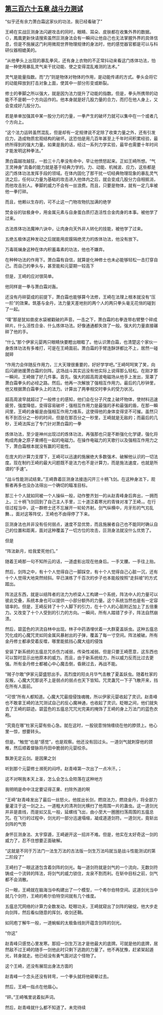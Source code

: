 ## [第三百六十五章 战斗力测试](https://www.xxbiquge.com/11_11207/9002245.html)


  “似乎还有余力萧白霜这家伙的功法，我已经看破了”

  王崎在实战叵测身法闪避攻击的同时，眼睛、耳朵、皮肤都在收集外界的数据。⊙，鳳凰更新快请搜索虽然叵测身法会有一瞬间让他自己也无法掌握外界的具体信息，但是不施展这门利用微观世界物理规律的身法时，他的感觉器官都是可以与科研仪器相媲美的。

  “从他拳头上出现的暴乱拳风，还有身上衣物的不正常抖动来看这门炼体功法，怕是一种使用暴乱灵气来干扰动能、使之变得混乱难测的法术。”

  灵气是能量指数。而“力”则是物体对物体的作用，是动能传递的方式。拳头会将它的动能释放到打击对象上面，使其中一部分形变或断裂。

  修士的拳脚之所以强大，就是因为法力提升了动能的指数。但是，拳头所携带的动能不不是朝一个方向运作的。他本身就是好几股力量的合力，而打在他人身上，又会变成好几股分力。

  若是单单加强其中某一股分力的力量，一拳产生的破坏力就可以集中在一个或者几个方向上。

  “这个法力运转虽然混乱，但是却有一定规律说不定除了收束力量之外，还有引发应力，造成物质宏观结构的破坏。这恐怕是用几百年甚至上千年时间积累经验，最终所得到的强大力量。如果是我的话，经过一系列力学实验，最早也需要十年时间才能发明这种拳法。”

  萧白霜越攻越狂，一脸三十几拳没有命中，早让他愤怒起来。正如王崎所想。“气王灵神身”具备的能力就是基于经典力学的。力、动能、机械波、应力，这些都是这门炼体功法发挥手段的领域。在体内固化了那干扰一切经典物理现象的暴乱灵气流之后，任何以力量为基础的攻击进入他体内之后，就会变成几股分力自相抵消，而他攻击别人。拳脚的威力不会有一丝浪费。而且，只要是物体，就有一定几率被他一拳打碎。

  而且，他赖以生存的，可不止这一门物攻物抗加满的绝学

  焚金谷的钛极身中，用金属元素与自身蛋白质打造活性合金肉身的本事。被他学了过来。

  古法炼体功法魔神六诀中，让肉身向天外非人转化的技能，被他学了过来。

  五绝五极体这种发动之后就能用皮膜隔绝灵力的炼体功法，他没有放下。

  万毒斑斓身这种在体内积蓄毒素的功法，他也不嫌弃。

  在种种功法的作用下。萧白霜有自信，就算是化神修士也未必能够轻松一击打穿自己。而自己的拳头与，甚至能和元婴期一较高下

  但是，王崎的应对很简单。

  他同样是一拳与萧白霜对轰。

  还没有丹碎婴成的前提下，萧白霜也能够算今法修，王崎在法理上根本就没有“压一阶”的效果。筑基与金丹，法力量天差地别的两个人的两只拳头毫无花俏的碰到了一起。

  “噗”那是犹如兽皮水袋被戳破的声音。一击之下，萧白霜的右拳连带右臂整个碎成碎片。什么活性合金、什么炼体功法。好像通通都失效了一般。强大的力量直接碾碎了他的手。

  “什么”那个伊家元婴两只眼睛快要瞪出眼眶了。他认识萧白霜，也清楚这个家伙一身炼体功法有多难打，可是在王崎面前。萧白霜的手臂连酥饼都比不上，居然一碰就碎

  “作用力会伴随反作用力，三大天理很重要的，好好学学吧。”王崎呵呵笑了笑，向后闪避驰援萧白霜的剑阵。这场战斗其实远没有他实际上说得那么轻松。在刚才那一瞬间，王崎做了好几件事。首先。强大的超高周波电磁场从他手上发出，笼罩了萧白霜拳头的必经之路。然后。他再一次解放了强相互作用力。最后的几秒钟里，他又根据萧白霜拳头上的法力。计算出了两拳相交时拳头的受力状况。

  超高周波早就超过了一般修士的感知，他们会在分子尺度上破坏物体，使材料迅速疲劳，强度降低，变得容易破坏；强相互作用力是最强的矛和最强的盾，在那一瞬间里，王崎的身躯是由强相互作用力维系，这使得他的身体变得坚不可摧。虽然只有不到百分之一秒的时间，但是在那百分之一秒里，王崎就是无敌的；而最后的几秒，王崎法挥出了专门针对萧白霜的一拳

  炼体功法，至少是神州出现过的炼体功法，再强那也只是不断强化化学键，强化将构成肉身之原子束缚在一起的电磁力。在操作电磁力的天歌行以及强相互作用力之下，萧白霜根本就没有赢的可能性。

  在庞大的计算力支撑下，王崎可以迅速的施展绝大多数强术、破解他认识的一切法度。现在制约王崎的最大问题既不是法力也不是计算力，而是施法速度，也就是所谓的“手速”。

  “战斗性能测试结束。”王崎靠着叵测身法接连闪开三十柄飞剑。在这种身法下，观察者再多也没办法得出一个确切的瞄准目标。

  那三十个人就如同被一个人操纵一般，动作整齐划一的从赵青峰身后奔出，一拥而上。三十柄飞剑回到了自己主人手里，三十道泛着寒光的青锋对准了王崎，。在行径过程当中，这一群修士还不忘展开一轮轮齐射。剑气纵横中，月牙形的气刃乱舞、。面对这等阵仗，王崎也不由得停了下来。

  叵测身法也并非没有任何弱点，速度不显优势，而且施展者自己也不能同时确认自己的位置和距离，面对这种覆盖了一切方位的攻击，叵测身法就没什么优势了。

  但是

  “阵法新月，给我爱死他们。”

  随着王崎那一句不知所云的话，一道虚影出现在他身后。一手叉腰。一手往上抬。

  然后，剑阵之中，有十个人觉得自己一脚踩空，有十个人觉得自己心脏一沉，还有十个人觉得大地突然倾斜。早已演练了千百次的步子也本能般按照“走斜坡”的方式踏出。

  阵法这东西，就是以结阵者的法力为桥梁人工构建一个系统，阵法中人的力量可以彼此交叠，系统本身也可以提供一小部分额外的力量。这个系统当然也是有一定容错率的。但是，王崎反转了十个人脚下的引力，在十个人的心脏附近加上了五倍重力。又改变了十个人受到的引力的方向。一瞬间，所有人踏错了步子，阵法自然崩溃。

  然后，碧蓝色的洪流自林中出现。林子中药酒埋伏着一大群夏盖妖虫。这种五瘟总咒化成的心魔咒灵如同金属风暴射出的子弹，覆盖了每一寸空间。阵法被破。所有金丹修士都承受着反噬，哪里能抵挡心魔大组的侵蚀

  安装了新系统的五瘟总咒杀伤力减弱，传染性减弱。但是只要王崎愿意，这东西也可以暂时显示出他原本的威力。而且，由于新系统给力，所以威力反而比过去更强。所有金丹修士都被心中心魔击倒，昏厥过去，再战不能。

  “贼子尔敢”伊家元婴盛怒出手。高烈度的阳炎月华气击散了夏盖妖虫。随着杜家的反叛，心魔大咒那说不上是弱点的弱点也天下皆知。咒灵蛊咒一下子飞散开来，挡在所有人面前。

  “可恨”所有人都知道。心魔大咒最擅侵蚀魂魄，所以伊家元婴收起了灵识。赵青峰也不敢拿王崎的法咒测试自己的反心魔神通，也收起了灵识。眨眼之间，他们就失去了王崎的踪迹。碧蓝色的五瘟总咒咒光完美的掩饰了王崎的身上万法门的蓝色衣袍。

  “究竟在哪”杜家元婴有些心急。就在这时，一股锐意悄悄缠绕在他的脖颈上。他心里一惊，想要转头。

  但是。“触觉”也是“感觉”，也是观察。他还没有回过头。一道剑气就刺穿他的颈椎，然后顺着督脉将丹田中脆弱的元婴绞杀。

  飘渺无定云剑。是因果之剑

  听到那个元婴修士濒死的闷哼。赵青峰第一次出了一点冷汗。；

  这不对啊我本天上圣，怎么会怎么会陨落在这种地方

  我明明是命中注定要证得正果、扫除外道的啊

  “王崎”赵青峰发出了最后一丝怒火。他拔出长剑，燃烧法力，燃烧金丹，将全部力量灌注于这一剑之上。一道粗大的清冽剑光横扫了他周围一片的蛊虫。这一道剑光并非是直线，而是如又乱一般，延螺线飞出，由小至大一圈圈扫荡周围的五瘟总咒。在飞行的过程中，剑光的一部分迅速塌缩，凝成道道剑符。一道剑光，竟斩出剑阵的气势

  身怀叵测身法、太宇穿遁，王崎避开这一招并不难。但是，他实在太好奇这一剑的威力了，忍不住想要正面破解。

  “这就是不同于万法门一法生万法的古法版一剑生万法吗就当是战斗性能测试的第二阶段了”

  王崎扫了一眼这道包含着剑阵的剑光。每一道剑符就是剑气的一个流向，无数剑符铸成一个流转的阵法，将剑气的威力锁住，龙泉不割而利。在斩中目标之前，剑气都不会消散。

  只一眼，王崎就在脑海当中构建出了一个模型，一个希尔伯特空间。这道剑光当中就几个剑符，王崎的希尔伯特空间就有几个维度。

  五瘟总咒网络的计算力全数发动。眨眼功夫，王崎就窥出了剑阵的破绽。他大步走向剑阵，然后看似随意的挥剑，收剑还鞘。

  如同庖丁解牛一般，一道蜿蜒的太极鱼线剖开蕴含剑阵的剑光。

  “你这”

  赵青峰只感觉心里发寒。那招一剑生万法才是他最大的底牌。可就是他的底牌，居然敌不过王崎的随手一剑他此时只剩下逃跑的力量了。他不再犹豫，赶紧架起遁光，转身就走。他已经没有勇气面对这个怪物了。

  这个王崎，还没有展现出身法方面的

  赵青峰一个念头还没有转弯，一个拳头就将他砸晕过去。

  然后，王崎一指点在他眉心。

  “砰。”王崎嘴里说着拟声词。

  然后，赵青峰就什么都不知道了。未完待续
